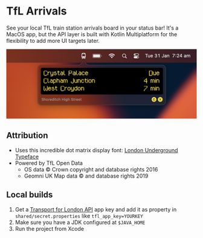 # TfL Arrivals

See your local TfL train station arrivals board in your status bar! It's a MacOS app, but the API layer is built with Kotlin Multiplatform for the flexibility to add more UI targets later.

![Screenshot: arrivals app in the MacOS status bar](screenshot.png)

## Attribution

* Uses this incredible dot matrix display font: [London Underground Typeface](https://github.com/petykowski/London-Underground-Dot-Matrix-Typeface)
* Powered by TfL Open Data
  * OS data © Crown copyright and database rights 2016
  * Geomni UK Map data © and database rights 2019

## Local builds

1. Get a [Transport for London API](https://api-portal.tfl.gov.uk) app key and add it as property in `shared/secret.properties` like `tfl_app_key=YOURKEY`
2. Make sure you have a JDK configured at `$JAVA_HOME`
3. Run the project from Xcode
